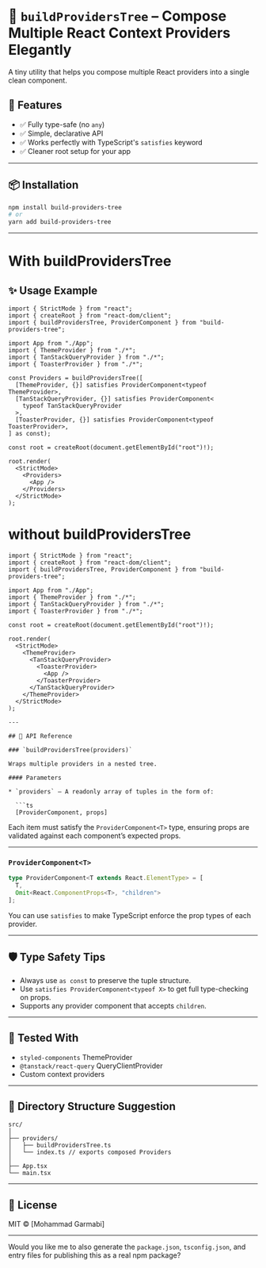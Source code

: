 # 🧩 `buildProvidersTree` – Compose Multiple React Context Providers Elegantly

A tiny utility that helps you compose multiple React providers into a single clean component.

## 🚀 Features

- ✅ Fully type-safe (no `any`)
- ✅ Simple, declarative API
- ✅ Works perfectly with TypeScript's `satisfies` keyword
- ✅ Cleaner root setup for your app

---

## 📦 Installation

```bash
npm install build-providers-tree
# or
yarn add build-providers-tree
```

---

# With buildProvidersTree

## ✨ Usage Example

```tsx
import { StrictMode } from "react";
import { createRoot } from "react-dom/client";
import { buildProvidersTree, ProviderComponent } from "build-providers-tree";

import App from "./App";
import { ThemeProvider } from "./*";
import { TanStackQueryProvider } from "./*";
import { ToasterProvider } from "./*";

const Providers = buildProvidersTree([
  [ThemeProvider, {}] satisfies ProviderComponent<typeof ThemeProvider>,
  [TanStackQueryProvider, {}] satisfies ProviderComponent<
    typeof TanStackQueryProvider
  >,
  [ToasterProvider, {}] satisfies ProviderComponent<typeof ToasterProvider>,
] as const);

const root = createRoot(document.getElementById("root")!);

root.render(
  <StrictMode>
    <Providers>
      <App />
    </Providers>
  </StrictMode>
);
```

# without buildProvidersTree

````tsx
import { StrictMode } from "react";
import { createRoot } from "react-dom/client";
import { buildProvidersTree, ProviderComponent } from "build-providers-tree";

import App from "./App";
import { ThemeProvider } from "./*";
import { TanStackQueryProvider } from "./*";
import { ToasterProvider } from "./*";

const root = createRoot(document.getElementById("root")!);

root.render(
  <StrictMode>
    <ThemeProvider>
      <TanStackQueryProvider>
        <ToasterProvider>
          <App />
        </ToasterProvider>
      </TanStackQueryProvider>
    </ThemeProvider>
  </StrictMode>
);

---

## 🧠 API Reference

### `buildProvidersTree(providers)`

Wraps multiple providers in a nested tree.

#### Parameters

* `providers` – A readonly array of tuples in the form of:

  ```ts
  [ProviderComponent, props]
````

Each item must satisfy the `ProviderComponent<T>` type, ensuring props are validated against each component’s expected props.

---

### `ProviderComponent<T>`

```ts
type ProviderComponent<T extends React.ElementType> = [
  T,
  Omit<React.ComponentProps<T>, "children">
];
```

You can use `satisfies` to make TypeScript enforce the prop types of each provider.

---

## 🛡️ Type Safety Tips

- Always use `as const` to preserve the tuple structure.
- Use `satisfies ProviderComponent<typeof X>` to get full type-checking on props.
- Supports any provider component that accepts `children`.

---

## 🧪 Tested With

- `styled-components` ThemeProvider
- `@tanstack/react-query` QueryClientProvider
- Custom context providers

---

## 📁 Directory Structure Suggestion

```
src/
│
├── providers/
│   ├── buildProvidersTree.ts
│   └── index.ts // exports composed Providers
│
├── App.tsx
└── main.tsx
```

---

## 📝 License

MIT © \[Mohammad Garmabi]

---

Would you like me to also generate the `package.json`, `tsconfig.json`, and entry files for publishing this as a real npm package?
